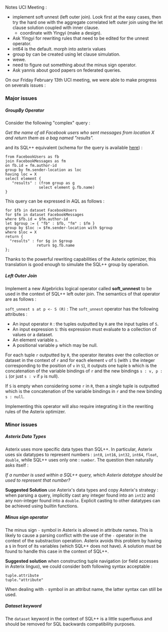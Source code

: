 Notes UCI Meeting :

 - implement soft unnest (left outer join). Look first at the easy cases, then try the hard one with the aggregate correlated left outer join using the let clause solution coupled with inner clause.
   - coordinate with Yingyi (make a design).
 - Ask Yingyi for rewriting rules that need to be edited for the unnest operator.
 - int64 is the default. morph into asterix values
 - group by can be created using let clause simulation.
 - wewe.
 - need to figure out something about the minus sign operator.
 - Ask yannis about good papers on federated queries.
 
 

On our Friday February 13th UCI meeting, we were able to make progress on severals issues :

### Major issues

##### GroupBy Operator

Consider the following "complex" query :

*Get the name of all Facebook users who sent messages from location X and return them as a bag named "results".*

and its SQL++ equivalent (schema for the query is available [here](https://asterixdb.ics.uci.edu/documentation/aql/manual.html)) :

```
from FacebookUsers as fb
join FacebookMessages as fm
on fb.id = fm.author-id
group by fm.sender-location as loc
having loc = X
select element {
   "results" : (from group as g
               select element g.fb.name)
} 
```

This query can be expressed in AQL as follows :

```
for $fb in dataset FacebookUsers
for $fm in dataset FacebookMessages
where $fb.id = $fm.author-id
let $group := { "fb" : $fb, "fm" : $fm }
group by $loc := $fm.sender-location with $group
where $loc = X
return {
  "results" : for $g in $group
  	          return $g.fb.name
};
```

Thanks to the powerful rewriting capabilities of the Asterix optimizer, this translation is good enough to simulate the SQL++ group by operation.

##### Left Outer Join

Implement a new Algebricks logical operator called **soft_unnnest** to be used in the context of SQL++ left outer join. The semantics of that operator are as follows :

`soft_unnest s at p <- S (R)` : The `soft_unnest` operator has the following attributes : 

 - An input operator `R` : the tuples outputted by `R` are the input tuples of `S`.
 - An input expression `S`: this expression must evaluate to a collection of values  or a dataset.
 - An element variable `s`.
 - A positional variable `p` which may be null.

For each tuple `r` outputted by `R`, the operator iterates over the collection or dataset in the context of `r` and for each element `v` of `S` (with `i` the integer corresponding to the position of `v` in `S`), it outputs one tuple `b` which is the concatenation of the variable bindings of `r` and the new bindings `s : v, p : i` (or just `s : v` if `p` is null).

If `S` is empty when considering some `r` in `R`, then a single tuple is outputted which is the concatenation of the variable bindings in `r` and the new binding `s : null`.

Implementing this operator will also require integrating it in the rewriting rules of the Asterix optimizer.

### Minor issues

##### Asterix Data Types

Asterix uses more specific data types than SQL++. In particular, Asterix uses six datatypes to represent numbers : `int8`, `int16`, `int32`, `int64`, `float`, `double`, while SQL++ uses only one : `number`. The question then naturally asks itself : 

*If a number is used within a SQL++ query, which Asterix datatype should be used to represent that number?*

**Suggested Solution** use Asterix's data types and copy Asterix's strategy : when parsing a query, implicitly cast any integer found into an `int32` and any non-integer found into a `double`. Explicit casting to other datatypes can be achieved using builtin functions.

##### Minus sign operator

The minus sign `-` symbol in Asterix is allowed in attribute names. This is likely to cause a parsing conflict with the use of the `-` operator in the context of the substraction operation. Asterix avoids this problem by having a `$` in front of its variables (which SQL++ does not have). A solution must be found to handle this case in the context of SQL++.

**Suggested solution** when constructing tuple navigation (or field accesses in Asterix linguo), we could consider both following syntax acceptable : 

```
tuple.attribute
tuple."attribute"
```
When dealing with `-` symbol in an attribut name, the latter syntax can still be used.

##### Dataset keyword

The `dataset` keyword in the context of SQL++ is a little superfluous and should be removed for SQL backwards compatibility purposes.
